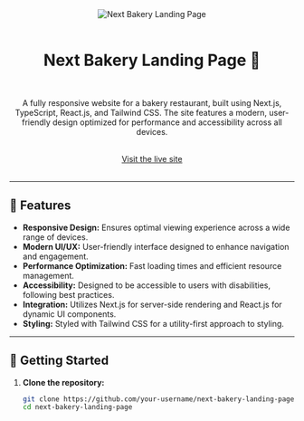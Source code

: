 <div align="center">
  <img src="https://nextbakerylandingpage.netlify.app/assets/banner.jpg" alt="Next Bakery Landing Page">
  <br />
</div>
<br />

<div align="center">
  <h1>Next Bakery Landing Page 🍰</h1>
</div>

<br />

<div align="center">
  <p>A fully responsive website for a bakery restaurant, built using Next.js, TypeScript, React.js, and Tailwind CSS. The site features a modern, user-friendly design optimized for performance and accessibility across all devices.</p>
</div>

<br />

<div align="center">
  <a href="https://nextbakerylandingpage.netlify.app/">Visit the live site</a>
</div>

<br />

---

## 🍰 Features

- **Responsive Design:** Ensures optimal viewing experience across a wide range of devices.
- **Modern UI/UX:** User-friendly interface designed to enhance navigation and engagement.
- **Performance Optimization:** Fast loading times and efficient resource management.
- **Accessibility:** Designed to be accessible to users with disabilities, following best practices.
- **Integration:** Utilizes Next.js for server-side rendering and React.js for dynamic UI components.
- **Styling:** Styled with Tailwind CSS for a utility-first approach to styling.

---

## 🚀 Getting Started

1. **Clone the repository:**

   ```bash
   git clone https://github.com/your-username/next-bakery-landing-page.git
   cd next-bakery-landing-page
